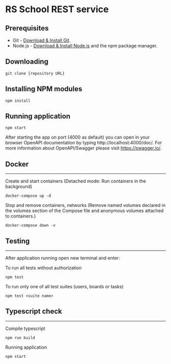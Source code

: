 # RS School REST service

## Prerequisites

- Git - [Download & Install Git](https://git-scm.com/downloads).
- Node.js - [Download & Install Node.js](https://nodejs.org/en/download/) and the npm package manager.

## Downloading

```
git clone {repository URL}
```

## Installing NPM modules

```
npm install
```

## Running application

```
npm start
```

After starting the app on port (4000 as default) you can open
in your browser OpenAPI documentation by typing http://localhost:4000/doc/.
For more information about OpenAPI/Swagger please visit https://swagger.io/.

## Docker

---

Create and start containers (Detached mode: Run containers in the background)

```
docker-compose up -d
```

Stop and remove containers, networks (Remove named volumes declared in the volumes section of the Compose file and anonymous volumes attached to containers.)

```
docker-compose down -v
```

## Testing

---

After application running open new terminal and enter:

To run all tests without authorization

```
npm test
```

To run only one of all test suites (users, boards or tasks)

```
npm test <suite name>
```

## Typescript check

---

Compile typescript

```
npm run build
```

Running application

```
npm start
```
